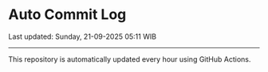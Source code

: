 # Auto Commit Log

Last updated: Sunday, 21-09-2025 05:11 WIB

---

This repository is automatically updated every hour using GitHub Actions.
